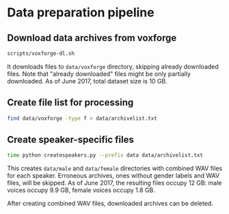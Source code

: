 # Data preparation pipeline

## Download data archives from voxforge

```sh
scripts/voxforge-dl.sh
```

It downloads files to `data/voxforge` directory, skipping already downloaded files.
Note that "already downloaded" files might be only partially downloaded.
As of June 2017, total dataset size is 10 GB.

## Create file list for processing

```sh
find data/voxforge -type f > data/archivelist.txt
```

## Create speaker-specific files

```sh
time python createspeakers.py --prefix data data/archivelist.txt
```

This creates `data/male` and `data/female` directories with combined WAV files for each speaker.
Erroneous archives, ones without gender labels and WAV files, will be skipped.
As of June 2017, the resulting files occupy 12 GB: male voices occupy 9.9 GB, female voices occupy 1.8 GB.

After creating combined WAV files, downloaded archives can be deleted.

